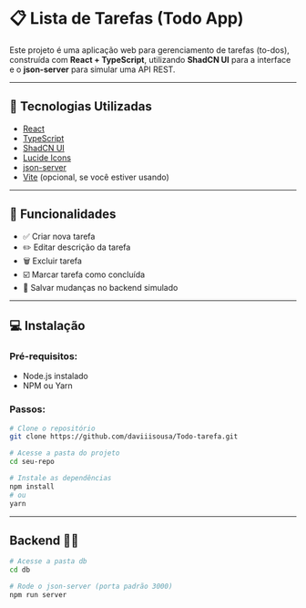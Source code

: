 # 📋 Lista de Tarefas (Todo App)

Este projeto é uma aplicação web para gerenciamento de tarefas (to-dos), construída com **React + TypeScript**, utilizando **ShadCN UI** para a interface e o **json-server** para simular uma API REST.

---

## 🚀 Tecnologias Utilizadas

- [React](https://reactjs.org/)
- [TypeScript](https://www.typescriptlang.org/)
- [ShadCN UI](https://ui.shadcn.com/)
- [Lucide Icons](https://lucide.dev/)
- [json-server](https://github.com/typicode/json-server)
- [Vite](https://vitejs.dev/) (opcional, se você estiver usando)

---

## 📂 Funcionalidades

- ✅ Criar nova tarefa
- ✏️ Editar descrição da tarefa
- 🗑️ Excluir tarefa
- ☑️ Marcar tarefa como concluída
- 💾 Salvar mudanças no backend simulado

---

## 💻 Instalação

### Pré-requisitos:
- Node.js instalado
- NPM ou Yarn

### Passos:

```bash
# Clone o repositório
git clone https://github.com/daviiisousa/Todo-tarefa.git

# Acesse a pasta do projeto
cd seu-repo

# Instale as dependências
npm install
# ou
yarn 

```
---

## Backend 👨‍💻

```bash
# Acesse a pasta db
cd db

# Rode o json-server (porta padrão 3000)
npm run server

